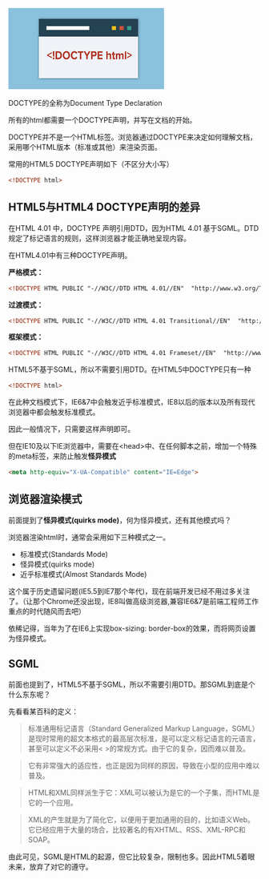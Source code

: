 ![DOCTYPE](../imgs/doctype.png)

DOCTYPE的全称为Document Type Declaration

所有的html都需要一个DOCTYPE声明，并写在文档的开始。

DOCTYPE并不是一个HTML标签。浏览器通过DOCTYPE来决定如何理解文档，采用哪个HTML版本（标准或其他）来渲染页面。

常用的HTML5 DOCTYPE声明如下（不区分大小写）

```html
<!DOCTYPE html>
```
## HTML5与HTML4 DOCTYPE声明的差异
在HTML 4.01 中，DOCTYPE 声明引用DTD，因为HTML 4.01 基于SGML。DTD 规定了标记语言的规则，这样浏览器才能正确地呈现内容。

在HTML4.01中有三种DOCTYPE声明。

**严格模式：**
```html
<!DOCTYPE HTML PUBLIC "-//W3C//DTD HTML 4.01//EN"  "http://www.w3.org/TR/html4/strict.dtd">
```

**过渡模式：**
```html
<!DOCTYPE HTML PUBLIC "-//W3C//DTD HTML 4.01 Transitional//EN"  "http://www.w3.org/TR/html4/loose.dtd">
```
**框架模式：**
```html
<!DOCTYPE HTML PUBLIC "-//W3C//DTD HTML 4.01 Frameset//EN"  "http://www.w3.org/TR/html4/frameset.dtd">
```
HTML5不基于SGML，所以不需要引用DTD。在HTML5中DOCTYPE只有一种
```html
<!DOCTYPE html>
```
在此种文档模式下，IE6&7中会触发近乎标准模式，IE8以后的版本以及所有现代浏览器中都会触发标准模式。

因此一般情况下，只需要这样声明即可。

但在IE10及以下IE浏览器中，需要在&lt;head&gt;中、在任何脚本之前，增加一个特殊的meta标签，来防止触发**怪异模式**
```html
<meta http-equiv="X-UA-Compatible" content="IE=Edge">
```
## 浏览器渲染模式
前面提到了**怪异模式(quirks mode)**，何为怪异模式，还有其他模式吗？

浏览器渲染html时，通常会采用如下三种模式之一。

* 标准模式(Standards Mode)
* 怪异模式(quirks mode)
* 近乎标准模式(Almost Standards Mode)

这个属于历史遗留问题(IE5.5到IE7那个年代)，现在前端开发已经不用过多关注了。（让那个Chrome还没出现，IE8叫做高级浏览器,兼容IE6&7是前端工程师工作重点的时代随风而去吧）

依稀记得，当年为了在IE6上实现box-sizing: border-box的效果，而将网页设置为怪异模式。


## SGML
前面也提到了，HTML5不基于SGML，所以不需要引用DTD。那SGML到底是个什么东东呢？

先看看某百科的定义：

> 标准通用标记语言（Standard Generalized Markup Language，SGML）是现时常用的超文本格式的最高层次标准，是可以定义标记语言的元语言，甚至可以定义不必采用&lt; &gt;的常规方式。由于它的复杂，因而难以普及。

> 它有非常强大的适应性，也正是因为同样的原因，导致在小型的应用中难以普及。

> HTML和XML同样派生于它：XML可以被认为是它的一个子集，而HTML是它的一个应用。

> XML的产生就是为了简化它，以便用于更加通用的目的，比如语义Web。它已经应用于大量的场合，比较著名的有XHTML、RSS、XML-RPC和SOAP。

由此可见，SGML是HTML的起源，但它比较复杂，限制也多。因此HTML5着眼未来，放弃了对它的遵守。